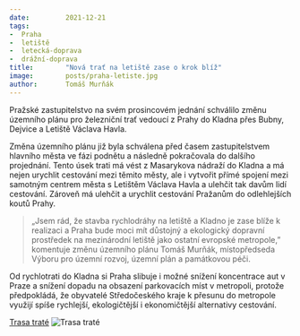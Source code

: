 ```yaml
---
date:         2021-12-21
tags:
-  Praha
-  letiště 
-  letecká-doprava
-  drážní-doprava
title:        "Nová trať na letiště zase o krok blíž"
image: 	      posts/praha-letiste.jpg
author:       Tomáš Murňák
---
```

 
Pražské zastupitelstvo na svém prosincovém jednání schválilo změnu územního plánu pro železniční trať vedoucí z Prahy do Kladna přes Bubny, Dejvice a Letiště Václava Havla. 

Změna územního plánu již byla schválena před časem zastupitelstvem hlavního města ve fázi podnětu a následně pokračovala do dalšího projednání. Tento úsek trati má vést z Masarykova nádraží do Kladna a má nejen urychlit cestování mezi těmito městy, ale i vytvořit přímé spojení mezi samotným centrem města s Letištěm Václava Havla a ulehčit tak davům lidí cestování. Zároveň má ulehčit a urychlit cestování Pražanům do odlehlejších koutů Prahy. 

> „Jsem rád, že stavba rychlodráhy na letiště a Kladno je zase blíže k realizaci a Praha bude moci mít důstojný a ekologický dopravní prostředek na mezinárodní letiště jako ostatní evropské metropole,” komentuje změnu územního plánu Tomáš Murňák, místopředseda Výboru pro územní rozvoj, územní plán a památkovou péči.

Od rychlotrati do Kladna si Praha slibuje i možné snížení koncentrace aut v Praze a snížení dopadu na obsazení parkovacích míst v metropoli, protože předpokládá, že obyvatelé Středočeského kraje k přesunu do metropole využijí spíše rychlejší, ekologičtější i ekonomičtější alternativy cestování.

[Trasa traté](https://doprava.pirati.cz/assets/img/posts/trasa_letiste_VH.jpg) 
![Trasa traté](https://doprava.pirati.cz/assets/img/posts/trasa_letiste_VH.jpg) 
